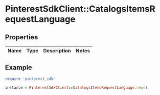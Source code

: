 # PinterestSdkClient::CatalogsItemsRequestLanguage

## Properties

| Name | Type | Description | Notes |
| ---- | ---- | ----------- | ----- |

## Example

```ruby
require 'pinterest_sdk'

instance = PinterestSdkClient::CatalogsItemsRequestLanguage.new()
```

